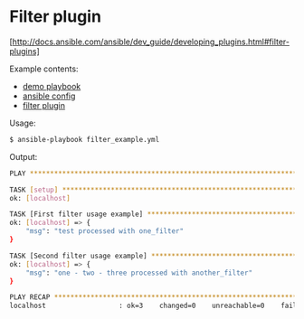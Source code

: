 # Filter plugin

[http://docs.ansible.com/ansible/dev_guide/developing_plugins.html#filter-plugins]

Example contents:
- [demo playbook](filter_example.yml)
- [ansible config](ansible.cfg)
- [filter plugin](filter/filter_plugin.py)

Usage:
```sh
$ ansible-playbook filter_example.yml
```

Output:
```sh
PLAY ***************************************************************************

TASK [setup] *******************************************************************
ok: [localhost]

TASK [First filter usage example] **********************************************
ok: [localhost] => {
    "msg": "test processed with one_filter"
}

TASK [Second filter usage example] *********************************************
ok: [localhost] => {
    "msg": "one - two - three processed with another_filter"
}

PLAY RECAP *********************************************************************
localhost                  : ok=3    changed=0    unreachable=0    failed=0   

```
